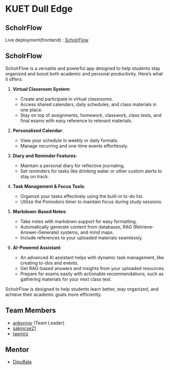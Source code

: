 # KUET Dull Edge

## ScholrFlow

Live deployment(frontend) : [ScholrFlow](https://kuet-dull-edge-test.onrender.com/)

## ScholrFlow

ScholrFlow is a versatile and powerful app designed to help students stay organized and boost both academic and personal productivity. Here’s what it offers:

1. **Virtual Classroom System**:

   - Create and participate in virtual classrooms.
   - Access shared calendars, daily schedules, and class materials in one place.
   - Stay on top of assignments, homework, classwork, class tests, and final exams with easy reference to relevant materials.

2. **Personalized Calendar**:

   - View your schedule in weekly or daily formats.
   - Manage recurring and one-time events effortlessly.

3. **Diary and Reminder Features**:

   - Maintain a personal diary for reflective journaling.
   - Set reminders for tasks like drinking water or other custom alerts to stay on track.

4. **Task Management & Focus Tools**:

   - Organize your tasks effectively using the built-in to-do list.
   - Utilize the Pomodoro timer to maintain focus during study sessions.

5. **Markdown-Based Notes**:

   - Take notes with markdown support for easy formatting.
   - Automatically generate content from databases, RAG (Retrieve-Answer-Generate) systems, and mind maps.
   - Include references to your uploaded materials seamlessly.

6. **AI-Powered Assistant**:
   - An advanced AI assistant helps with dynamic task management, like creating to-dos and events.
   - Get RAG-based answers and insights from your uploaded resources.
   - Prepare for exams easily with actionable recommendations, such as gathering materials for your next class test.

ScholrFlow is designed to help students learn better, stay organized, and achieve their academic goals more efficiently.

## Team Members

- [ankonroy](https://github.com/ankonroy) (Team Leader)
- [sakincse21](https://github.com/sakincse21)
- [tasmirz](https://github.com/tasmirz)

## Mentor

- [DipuBala](https://github.com/BalaDipu)
